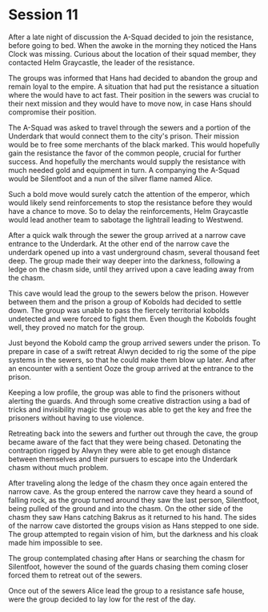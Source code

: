 # Session 11

After a late night of discussion the A-Squad decided to join the resistance, before going  to bed. When the awoke in the morning they noticed the Hans Clock was missing. Curious about the location of their squad member, they contacted Helm Graycastle, the leader of the resistance.

The groups was informed that Hans had decided to abandon the group and remain loyal to the empire. A situation that had put the resistance a situation where the would have to act fast. Their position in the sewers was crucial to their next mission and they would have to move now, in case Hans should compromise their position.

The A-Squad was asked to travel through the sewers and a portion of the Underdark that would connect them to the city's prison. Their mission would be to free some merchants of the black marked. This would  hopefully gain the resistance the favor of the common people, crucial for further success. And hopefully the merchants would supply the resistance with much needed gold and equipment in turn. A companying the A-Squad would be Silentfoot and a nun of the silver flame named Alice.

Such a bold move would surely catch the attention of the emperor, which would likely send reinforcements to stop the resistance before they would have a chance to move. So to delay the reinforcements, Helm Graycastle would lead another team to sabotage the lightrail leading to Westwend.

After a quick walk through the sewer the group arrived at a narrow cave entrance to the Underdark. At the other end of the narrow cave the underdark opened up into a vast underground chasm, several thousand feet deep. The group made their way deeper into the darkness, following a ledge on the chasm side, until they arrived upon a cave leading away from the chasm.

This cave would lead the group to the sewers below the prison. However between them and the prison a group of Kobolds had decided to settle down. The group was unable to pass the fiercely territorial kobolds undetected and were forced to fight them. Even though the Kobolds fought well, they proved no match for the group.
  
Just beyond the Kobold camp the group arrived sewers under the prison. To prepare in case of a swift retreat Alwyn decided to rig the some of the pipe systems in the sewers, so that he could make them blow up later. And after an encounter with a sentient Ooze the group arrived at the entrance to the prison.

Keeping a low profile, the group was able to find the prisoners without alerting the guards. And through some creative distraction using a bad of tricks and invisibility magic the group was able to get the key and free the prisoners without having to use violence.

Retreating back into the sewers and further out through the cave, the group became aware of the fact that they were being chased. Detonating the contraption rigged by Alwyn they were able to get enough distance between themselves and their pursuers to escape into the Underdark chasm without much problem.

After traveling along the ledge of the chasm they once again entered the narrow cave. As the group entered the narrow cave they heard a sound of falling rock, as the group turned around they saw the last person, Silentfoot, being pulled of the ground and into the chasm. On the other side of the chasm they saw Hans catching Bakrus as it returned to his hand. The sides of the narrow cave distorted the groups vision as Hans stepped to one side. The group attempted to regain vision of him, but the darkness and his cloak made him impossible to see.

The group contemplated chasing after Hans or searching the chasm for Silentfoot, however the sound of the guards chasing them coming closer forced them to retreat out of the sewers.

Once out of the sewers Alice lead the group to a resistance safe house, were the group decided to lay low for the rest of the day.
